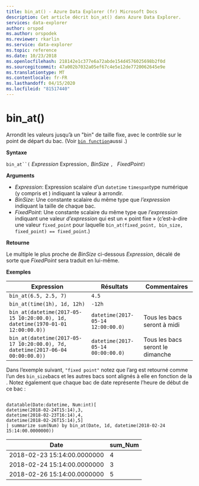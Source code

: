 ```yaml
---
title: bin_at() - Azure Data Explorer (fr) Microsoft Docs
description: Cet article décrit bin_at() dans Azure Data Explorer.
services: data-explorer
author: orspod
ms.author: orspodek
ms.reviewer: rkarlin
ms.service: data-explorer
ms.topic: reference
ms.date: 10/23/2018
ms.openlocfilehash: 218142e1c377e6a72abde154d4576025698b2f0d
ms.sourcegitcommit: 47a002b7032a05ef67c4e5e12de7720062645e9e
ms.translationtype: MT
ms.contentlocale: fr-FR
ms.lasthandoff: 04/15/2020
ms.locfileid: "81517440"
---
```

# <a name="bin_at"></a>bin_at()

Arrondit les valeurs jusqu’à un "bin" de taille fixe, avec le contrôle sur le point de départ du bac.
(Voir [`bin function`](./binfunction.md)aussi .)

**Syntaxe**

`bin_at``(` *Expression* Expression`,` *BinSize* `, ` *FixedPoint*`)`

**Arguments**

* *Expression*: Expression scalaire d’un `datetime` `timespan`type numérique (y compris et ) indiquant la valeur à arrondir.
* *BinSize*: Une constante scalaire du même type que *l’expression* indiquant la taille de chaque bac. 
* *FixedPoint*: Une constante scalaire du même type que *l’expression* indiquant une valeur *d’expression* qui est un « point fixe » (c’est-à-dire une valeur `fixed_point` pour laquelle `bin_at(fixed_point, bin_size, fixed_point) == fixed_point`.)

**Retourne**

Le multiple le plus proche de *BinSize* ci-dessous *Expression*, décalé de sorte que *FixedPoint* sera traduit en lui-même.

**Exemples**

|Expression                                                                    |Résultats                           |Commentaires                   |
|------------------------------------------------------------------------------|---------------------------------|---------------------------|
|`bin_at(6.5, 2.5, 7)`                                                         |`4.5`                            ||
|`bin_at(time(1h), 1d, 12h)`                                                   |`-12h`                           ||
|`bin_at(datetime(2017-05-15 10:20:00.0), 1d, datetime(1970-01-01 12:00:00.0))`|`datetime(2017-05-14 12:00:00.0)`|Tous les bacs seront à midi   |
|`bin_at(datetime(2017-05-17 10:20:00.0), 7d, datetime(2017-06-04 00:00:00.0))`|`datetime(2017-05-14 00:00:00.0)`|Tous les bacs seront le dimanche|


Dans l’exemple suivant, `"fixed point"` notez que l’arg est retourné comme l’un des `bin_size`bacs et les autres bacs sont alignés à elle en fonction de la . Notez également que chaque bac de date représente l’heure de début de ce bac :

```kusto

datatable(Date:datetime, Num:int)[
datetime(2018-02-24T15:14),3,
datetime(2018-02-23T16:14),4,
datetime(2018-02-26T15:14),5]
| summarize sum(Num) by bin_at(Date, 1d, datetime(2018-02-24 15:14:00.0000000)) 
```

|Date|sum_Num|
|---|---|
|2018-02-23 15:14:00.0000000|4|
|2018-02-24 15:14:00.0000000|3|
|2018-02-26 15:14:00.0000000|5|